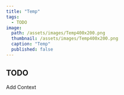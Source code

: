 ```yaml
---
title: "Temp"
tags: 
  - TODO
image:
  path: /assets/images/Temp400x200.png
  thumbnail: /assets/images/Temp400x200.png
  caption: "Temp"
  published: false
---
```

## TODO

Add Context